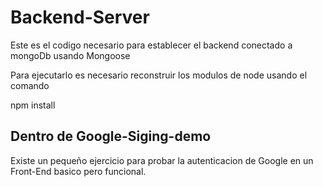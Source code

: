 # Backend-Server
Este es el codigo necesario para establecer el backend conectado a mongoDb usando Mongoose

Para ejecutarlo es necesario reconstruir los modulos de node usando el comando

npm install

## Dentro de Google-Siging-demo

Existe un pequeño ejercicio para probar la autenticacion de Google en un Front-End basico pero funcional.